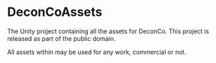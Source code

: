 # DeconCoAssets
The Unity project containing all the assets for DeconCo. This project is released as part of the public domain.

All assets within may be used for any work, commercial or not.
